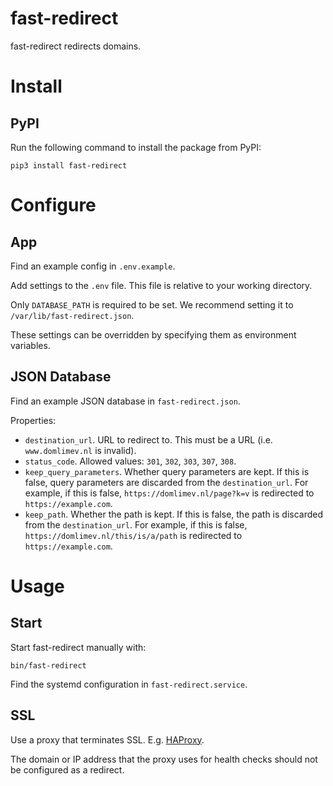 # fast-redirect

fast-redirect redirects domains.

# Install

## PyPI

Run the following command to install the package from PyPI:

    pip3 install fast-redirect

# Configure

## App

Find an example config in `.env.example`.

Add settings to the `.env` file. This file is relative to your working directory.

Only `DATABASE_PATH` is required to be set. We recommend setting it to `/var/lib/fast-redirect.json`.

These settings can be overridden by specifying them as environment variables.

## JSON Database

Find an example JSON database in `fast-redirect.json`.

Properties:

* `destination_url`. URL to redirect to. This must be a URL (i.e. `www.domlimev.nl` is invalid).
* `status_code`. Allowed values: `301`, `302`, `303`, `307`, `308`.
* `keep_query_parameters`. Whether query parameters are kept. If this is false, query parameters are discarded from the `destination_url`. For example, if this is false, `https://domlimev.nl/page?k=v` is redirected to `https://example.com`.
* `keep_path`. Whether the path is kept. If this is false, the path is discarded from the `destination_url`. For example, if this is false, `https://domlimev.nl/this/is/a/path` is redirected to `https://example.com`.

# Usage

## Start

Start fast-redirect manually with:

    bin/fast-redirect

Find the systemd configuration in `fast-redirect.service`.

## SSL

Use a proxy that terminates SSL. E.g. [HAProxy](http://www.haproxy.org/).

The domain or IP address that the proxy uses for health checks should not be configured as a redirect.
